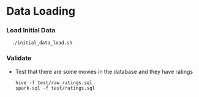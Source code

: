 # Data Loading

### Load Initial Data

      ./initial_data_load.sh

### Validate

* Test that there are some movies in the database and they have ratings

      hive -f test/raw_ratings.sql
      spark-sql -f test/ratings.sql